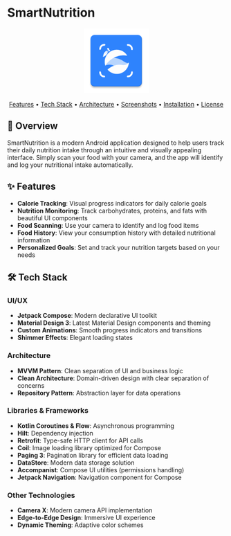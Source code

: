 # SmartNutrition

<p align="center">
  <img src="app/src/main/res/mipmap-xxxhdpi/ic_launcher.webp" width="150" alt="SmartNutrition Logo"/>
</p>

<p align="center">
  <a href="#features">Features</a> •
  <a href="#tech-stack">Tech Stack</a> •
  <a href="#architecture">Architecture</a> •
  <a href="#screenshots">Screenshots</a> •
  <a href="#installation">Installation</a> •
  <a href="#license">License</a>
</p>

## 📱 Overview

SmartNutrition is a modern Android application designed to help users track their daily nutrition intake through an intuitive and visually appealing interface. Simply scan your food with your camera, and the app will identify and log your nutritional intake automatically.

## ✨ Features

- **Calorie Tracking**: Visual progress indicators for daily calorie goals
- **Nutrition Monitoring**: Track carbohydrates, proteins, and fats with beautiful UI components
- **Food Scanning**: Use your camera to identify and log food items
- **Food History**: View your consumption history with detailed nutritional information
- **Personalized Goals**: Set and track your nutrition targets based on your needs

## 🛠️ Tech Stack

### UI/UX

- **Jetpack Compose**: Modern declarative UI toolkit
- **Material Design 3**: Latest Material Design components and theming
- **Custom Animations**: Smooth progress indicators and transitions
- **Shimmer Effects**: Elegant loading states

### Architecture

- **MVVM Pattern**: Clean separation of UI and business logic
- **Clean Architecture**: Domain-driven design with clear separation of concerns
- **Repository Pattern**: Abstraction layer for data operations

### Libraries & Frameworks

- **Kotlin Coroutines & Flow**: Asynchronous programming
- **Hilt**: Dependency injection
- **Retrofit**: Type-safe HTTP client for API calls
- **Coil**: Image loading library optimized for Compose
- **Paging 3**: Pagination library for efficient data loading
- **DataStore**: Modern data storage solution
- **Accompanist**: Compose UI utilities (permissions handling)
- **Jetpack Navigation**: Navigation component for Compose

### Other Technologies

- **Camera X**: Modern camera API implementation
- **Edge-to-Edge Design**: Immersive UI experience
- **Dynamic Theming**: Adaptive color schemes
